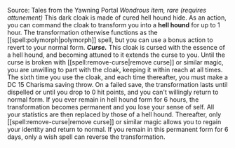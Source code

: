 Source: Tales from the Yawning Portal
*Wondrous item, rare (requires attunement)*
This dark cloak is made of cured hell hound hide. As an action, you can command the cloak to transform you into a **hell hound** for up to 1 hour. The transformation otherwise functions as the [[spell:polymorph|polymorph]] spell, but you can use a bonus action to revert to your normal form.
***Curse.*** This cloak is cursed with the essence of a hell hound, and becoming attuned to it extends the curse to you. Until the curse is broken with [[spell:remove-curse|remove curse]] or similar magic, you are unwilling to part with the cloak, keeping it within reach at all times.
The sixth time you use the cloak, and each time thereafter, you must make a DC 15 Charisma saving throw. On a failed save, the transformation lasts until dispelled or until you drop to 0 hit points, and you can't willingly return to normal form. If you ever remain in hell hound form for 6 hours, the transformation becomes permanent and you lose your sense of self. All your statistics are then replaced by those of a hell hound. Thereafter, only [[spell:remove-curse|remove curse]] or similar magic allows you to regain your identity and return to normal. If you remain in this permanent form for 6 days, only a wish spell can reverse the transformation.